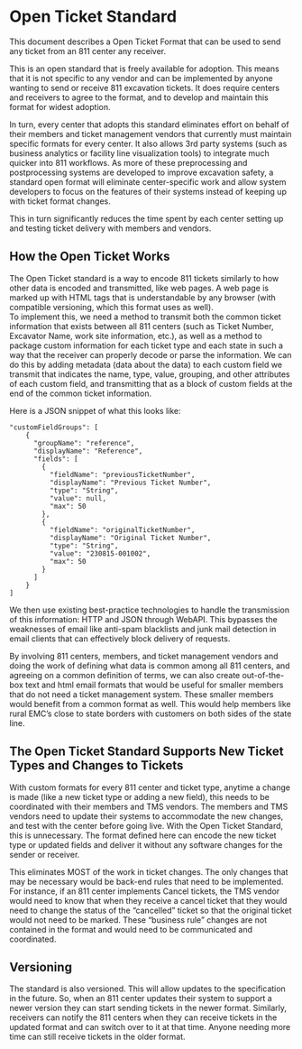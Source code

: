 # Open Ticket Standard
This document describes a Open Ticket Format that can be used to send any ticket from an 811 center any receiver.

This is an open standard that is freely available for adoption.  This means that it is not specific to any vendor and can be implemented by anyone wanting to send or receive 811 excavation tickets.  It does require centers and receivers to agree to the format, and to develop and maintain this format for widest adoption.

In turn, every center that adopts this standard eliminates effort on behalf of their members and ticket management vendors that currently must maintain specific formats for every center.  It also allows 3rd party systems (such as business analytics or facility line visualization tools) to integrate much quicker into 811 workflows.  As more of these preprocessing and postprocessing systems are developed to improve excavation safety, a standard open format will eliminate center-specific work and allow system developers to focus on the features of their systems instead of keeping up with ticket format changes.

This in turn significantly reduces the time spent by each center setting up and testing ticket delivery with members and vendors.

## How the Open Ticket Works
The Open Ticket standard is a way to encode 811 tickets similarly to how other data is encoded and transmitted, like web pages.  A web page is marked up with HTML tags that is understandable by any browser (with compatible versioning, which this format uses as well).  
To implement this, we need a method to transmit both the common ticket information that exists between all 811 centers (such as Ticket Number, Excavator Name, work site information, etc.), as well as a method to package custom information for each ticket type and each state in such a way that the receiver can properly decode or parse the information.  We can do this by adding metadata (data about the data) to each custom field we transmit that indicates the name, type, value, grouping, and other attributes of each custom field, and transmitting that as a block of custom fields at the end of the common ticket information.  

Here is a JSON snippet of what this looks like:
```
"customFieldGroups": [    
    {
      "groupName": "reference",
      "displayName": "Reference",
      "fields": [
        {
          "fieldName": "previousTicketNumber",
          "displayName": "Previous Ticket Number",
          "type": "String",
          "value": null,
          "max": 50
        },
        {
          "fieldName": "originalTicketNumber",
          "displayName": "Original Ticket Number",
          "type": "String",
          "value": "230815-001002",
          "max": 50
        }
      ]
    }
]
```
We then use existing best-practice technologies to handle the transmission of this information: HTTP and JSON through WebAPI.  This bypasses the weaknesses of email like anti-spam blacklists and junk mail detection in email clients that can effectively block delivery of requests.

By involving 811 centers, members, and ticket management vendors and doing the work of defining what data is common among all 811 centers, and agreeing on a common definition of terms, we can also create out-of-the-box text and html email formats that would be useful for smaller members that do not need a ticket management system.  These smaller members would benefit from a common format as well.  This would help members like rural EMC’s close to state borders with customers on both sides of the state line.



## The Open Ticket Standard Supports New Ticket Types and Changes to Tickets

With custom formats for every 811 center and ticket type, anytime a change is made (like a new ticket type or adding a new field), this needs to be coordinated with their members and TMS vendors.  The members and TMS vendors need to update their systems to accommodate the new changes, and test with the center before going live.  With the Open Ticket Standard, this is unnecessary.  The format defined here can encode the new ticket type or updated fields and deliver it without any software changes for the sender or receiver.  

This eliminates MOST of the work in ticket changes.  The only changes that may be necessary would be back-end rules that need to be implemented.  For instance, if an 811 center implements Cancel tickets, the TMS vendor would need to know that when they receive a cancel ticket that they would need to change the status of the “cancelled” ticket so that the original ticket would not need to be marked.  These “business rule” changes are not contained in the format and would need to be communicated and coordinated.

## Versioning
The standard is also versioned.  This will allow updates to the specification in the future.  So, when an 811 center updates their system to support a newer version they can start sending tickets in the newer format.  Similarly, receivers can notify the 811 centers when they can receive tickets in the updated format and can switch over to it at that time.  Anyone needing more time can still receive tickets in the older format.

##
